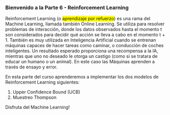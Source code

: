### Bienvenido a la Parte 6 - Reinforcement Learning

Reinforcement Learning (o <span style="background:yellow;">aprendizaje por refuerzo</span>) es una rama del Machine Learning, llamada también Online Learning. Se utiliza para resolver problemas de interacción, donde los datos observados hasta el momento t son considerados para decidir qué acción se lleva a cabo en el momento t + 1. También es muy utilizada en Inteligencia Artificial cuando se entrenan máquinas capaces de hacer tareas como caminar, o conducción de coches inteligentes. Un resultado esperado proporciona una recompensa a la IA, mientras que uno no deseado le otorga un castigo (como si se tratara de educar un humano o un animal). En este caso las Máquinas aprenden a través de ensayo y error.

En esta parte del curso aprenderemos a implementar los dos modelos de Reinforcement Learning siguientes:

1. Upper Confidence Bound (UCB)
2. Muestreo Thompson



Disfruta del Machine Learning!